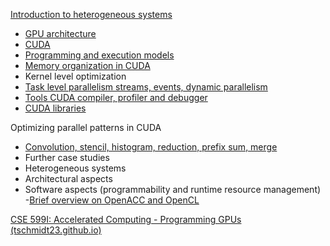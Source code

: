 
[Introduction to heterogeneous systems](src/01.Introduction%20to%20heterogeneous%20systems.md)

- [GPU architecture](src/02.GPU%20architecture.md) 
- [CUDA](src/03.CUDA.md)
- [Programming and execution models](src/04.Programming%20and%20execution%20models.md) 
- [Memory organization in CUDA](src/05.GPU%20memory%20hierarchy.md)
- Kernel level optimization
- [Task level parallelism streams, events, dynamic parallelism](projects/polimi-notes/MSc(english)%20(WIP)/GPUs%20and%20Heterogeneous%20Systems%20(WIP)/Task%20level%20parallelism%20streams,%20events,%20dynamic%20parallelism.md)
- [Tools CUDA compiler, profiler and debugger](projects/polimi-notes/MSc(english)%20(WIP)/GPUs%20and%20Heterogeneous%20Systems%20(WIP)/Tools%20CUDA%20compiler,%20profiler%20and%20debugger.md)
- [CUDA libraries](src/CUDA%20libraries.md)

Optimizing parallel patterns in CUDA

- [Convolution, stencil, histogram, reduction, prefix sum, merge](projects/polimi-notes/MSc(english)%20(WIP)/GPUs%20and%20Heterogeneous%20Systems%20(WIP)/Convolution,%20stencil,%20histogram,%20reduction,%20prefix%20sum,%20merge.md)
- Further case studies
- Heterogeneous systems
- Architectural aspects
- Software aspects (programmability and runtime resource 
management)
-[Brief overview on OpenACC and OpenCL](src/Brief%20overview%20on%20OpenACC%20and%20OpenCL.md)




[CSE 599I: Accelerated Computing - Programming GPUs (tschmidt23.github.io)](https://tschmidt23.github.io/cse599i/)